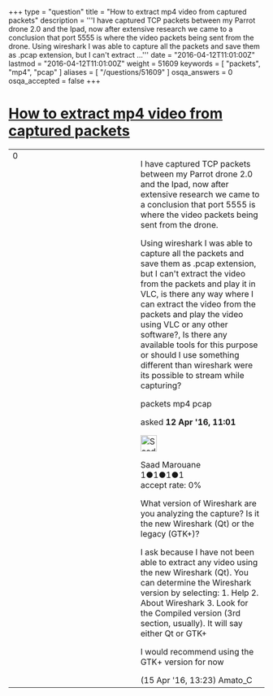 +++
type = "question"
title = "How to extract mp4 video from captured packets"
description = '''I have captured TCP packets between my Parrot drone 2.0 and the Ipad, now after extensive research we came to a conclusion that port 5555 is where the video packets being sent from the drone. Using wireshark I was able to capture all the packets and save them as .pcap extension, but I can&#x27;t extract ...'''
date = "2016-04-12T11:01:00Z"
lastmod = "2016-04-12T11:01:00Z"
weight = 51609
keywords = [ "packets", "mp4", "pcap" ]
aliases = [ "/questions/51609" ]
osqa_answers = 0
osqa_accepted = false
+++

<div class="headNormal">

# [How to extract mp4 video from captured packets](/questions/51609/how-to-extract-mp4-video-from-captured-packets)

</div>

<div id="main-body">

<div id="askform">

<table id="question-table" style="width:100%;"><colgroup><col style="width: 50%" /><col style="width: 50%" /></colgroup><tbody><tr class="odd"><td style="width: 30px; vertical-align: top"><div class="vote-buttons"><div id="post-51609-score" class="post-score" title="current number of votes">0</div><div id="favorite-count" class="favorite-count"></div></div></td><td><div id="item-right"><div class="question-body"><p>I have captured TCP packets between my Parrot drone 2.0 and the Ipad, now after extensive research we came to a conclusion that port 5555 is where the video packets being sent from the drone.</p><p>Using wireshark I was able to capture all the packets and save them as .pcap extension, but I can't extract the video from the packets and play it in VLC, is there any way where I can extract the video from the packets and play the video using VLC or any other software?, Is there any available tools for this purpose or should I use something different than wireshark were its possible to stream while capturing?</p></div><div id="question-tags" class="tags-container tags">packets mp4 pcap</div><div id="question-controls" class="post-controls"></div><div class="post-update-info-container"><div class="post-update-info post-update-info-user"><p>asked <strong>12 Apr '16, 11:01</strong></p><img src="https://secure.gravatar.com/avatar/6d25cb106464a69d9469c9fa6b5cfb6b?s=32&amp;d=identicon&amp;r=g" class="gravatar" width="32" height="32" alt="Saad%20Marouane&#39;s gravatar image" /><p>Saad Marouane<br />
<span class="score" title="1 reputation points">1</span><span title="1 badges"><span class="badge1">●</span><span class="badgecount">1</span></span><span title="1 badges"><span class="silver">●</span><span class="badgecount">1</span></span><span title="1 badges"><span class="bronze">●</span><span class="badgecount">1</span></span><br />
<span class="accept_rate" title="Rate of the user&#39;s accepted answers">accept rate:</span> <span title="Saad Marouane has no accepted answers">0%</span></p></div></div><div id="comments-container-51609" class="comments-container"><span id="51706"></span><div id="comment-51706" class="comment"><div id="post-51706-score" class="comment-score"></div><div class="comment-text"><p>What version of Wireshark are you analyzing the capture? Is it the new Wireshark (Qt) or the legacy (GTK+)?</p><p>I ask because I have not been able to extract any video using the new Wireshark (Qt). You can determine the Wireshark version by selecting: 1. Help 2. About Wireshark 3. Look for the Compiled version (3rd section, usually). It will say either Qt or GTK+</p><p>I would recommend using the GTK+ version for now</p></div><div id="comment-51706-info" class="comment-info"><span class="comment-age">(15 Apr '16, 13:23)</span> Amato_C</div></div></div><div id="comment-tools-51609" class="comment-tools"></div><div class="clear"></div><div id="comment-51609-form-container" class="comment-form-container"></div><div class="clear"></div></div></td></tr></tbody></table>

</div>

</div>

